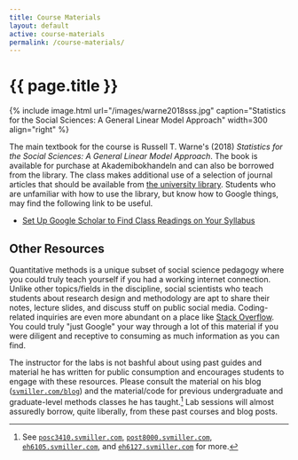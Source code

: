 ```yaml
---
title: Course Materials
layout: default
active: course-materials
permalink: /course-materials/
---
```


# {{ page.title }}

<!-- ![Statistics for the Social Sciences: A General Linear Model Approach](/images/warne2018sss.jpg){:. width="30%"} -->


{% include image.html url="/images/warne2018sss.jpg" caption="Statistics for the Social Sciences: A General Linear Model Approach" width=300 align="right" %}

The main textbook for the course is Russell T. Warne's (2018) *Statistics for the Social Sciences: A General Linear Model Approach*. The book is available for purchase at Akademibokhandeln and can also be borrowed from the library. The class makes additional use of a selection of journal articles that should be available from [the university library](https://www.su.se/stockholm-university-library/). Students who are unfamiliar with how to use the library, but know how to Google things, may find the following link to be useful.

- [Set Up Google Scholar to Find Class Readings on Your Syllabus](http://svmiller.com/blog/2017/07/set-up-google-scholar-to-find-class-readings/)


## Other Resources

Quantitative methods is a unique subset of social science pedagogy where you could truly teach yourself if you had a working internet connection. Unlike other topics/fields in the discipline, social scientists who teach students about research design and methodology are apt to share their notes, lecture slides, and discuss stuff on public social media. Coding-related inquiries are even more abundant on a place like [Stack Overflow](https://stackoverflow.com/). You could truly "just Google" your way through a lot of this material if you were diligent and receptive to consuming as much information as you can find.

The instructor for the labs is not bashful about using past guides and material he has written for public consumption and encourages students to engage with these resources. Please consult the material on his blog ([`svmiller.com/blog`](http://svmiller.com/blog)) and the material/code for previous undergraduate and graduate-level methods classes he has taught.[^links] Lab sessions will almost assuredly borrow, quite liberally, from these past courses and blog posts.

[^links]: See [`posc3410.svmiller.com`](http://posc3410.svmiller.com), [`post8000.svmiller.com`](http://post8000.svmiller.com),  [`eh6105.svmiller.com`](http://eh6105.svmiller.com), and [`eh6127.svmiller.com`](http://eh6127.svmiller.com) for more.

<!-- Content is written in [Markdown](https://learnxinyminutes.com/docs/markdown/).
Plain text format allows you to focus on your **content**. -->


